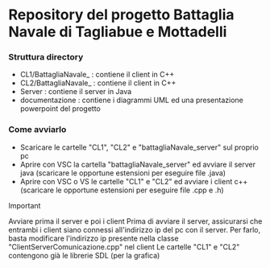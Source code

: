 # Repository del progetto Battaglia Navale di Tagliabue e Mottadelli

### Struttura directory

- CL1/BattagliaNavale_ : contiene il client in C++
- CL2/BattagliaNavale_ : contiene il client in C++
- Server : contiene il server in Java
- documentazione : contiene i diagrammi UML ed una presentazione powerpoint del progetto


### Come avviarlo
- Scaricare le cartelle "CL1", "CL2" e "battagliaNavale_server" sul proprio pc
- Aprire con VSC la cartella "battagliaNavale_server" ed avviare il server java (scaricare le opportune estensioni per eseguire file .java)
- Aprire con VSC o VS le cartelle "CL1" e "CL2" ed avviare i client c++ (scaricare le opportune estensioni per eseguire file .cpp e .h)

> [!IMPORTANT]
> Avviare prima il server e poi i client
> Prima di avviare il server, assicurarsi che entrambi i client siano connessi all'indirizzo ip del pc con il server.
> Per farlo, basta modificare l'indirizzo ip presente nella classe "ClientServerComunicazione.cpp" nel client 
> Le cartelle "CL1" e "CL2" contengono già le librerie SDL (per la grafica)
